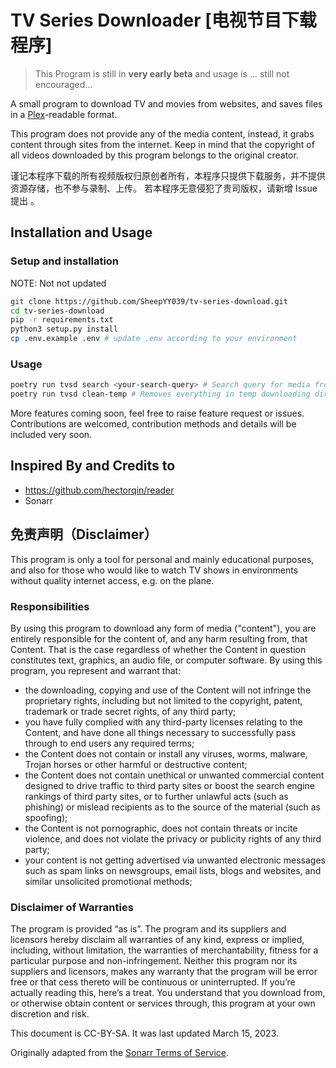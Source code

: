 # TV Series Downloader [电视节目下载程序]

> This Program is still in **very early beta** and usage is ... still not encouraged...

A small program to download TV and movies from websites, and saves files in a [Plex](https://www.plex.tv/)-readable format.

This program does not provide any of the media content, instead, it grabs content through sites from the internet. Keep
in mind that the copyright of all videos downloaded by this program belongs to the original creator.

谨记本程序下载的所有视频版权归原创者所有，本程序只提供下载服务，并不提供资源存储，也不参与录制、上传。
若本程序无意侵犯了贵司版权，请新增 Issue 提出 。

## Installation and Usage

### Setup and installation

NOTE: Not not updated

```bash
git clone https://github.com/SheepYY039/tv-series-download.git
cd tv-series-download
pip -r requirements.txt
python3 setup.py install
cp .env.example .env # update .env according to your environment
```

### Usage

```bash
poetry run tvsd search <your-search-query> # Search query for media from sources and downloads if available
poetry run tvsd clean-temp # Removes everything in temp downloading directory, useful after app crashed or aborted

```

More features coming soon, feel free to raise feature request or issues. Contributions are welcomed, contribution methods and details will be included very soon.

## Inspired By and Credits to

- <https://github.com/hectorqin/reader>
- Sonarr

## 免责声明（Disclaimer）

This program is only a tool for personal and mainly educational purposes, and also for those who would like to watch TV
shows in environments without quality internet access, e.g. on the plane.

### Responsibilities

By using this program to download any form of media ("content"), you are entirely responsible for the content of, and
any harm resulting from, that Content. That is the case regardless of whether the Content in question constitutes text,
graphics, an audio file, or computer software. By using this program, you represent and warrant that:

- the downloading, copying and use of the Content will not infringe the proprietary rights, including but not limited to
  the copyright, patent, trademark or trade secret rights, of any third party;
- you have fully complied with any third-party licenses relating to the Content, and have done all things necessary to
  successfully pass through to end users any required terms;
- the Content does not contain or install any viruses, worms, malware, Trojan horses or other harmful or destructive
  content;
- the Content does not contain unethical or unwanted commercial content designed to drive traffic to third party sites
  or boost the search engine rankings of third party sites, or to further unlawful acts (such as phishing) or mislead
  recipients as to the source of the material (such as spoofing);
- the Content is not pornographic, does not contain threats or incite violence, and does not violate the privacy or
  publicity rights of any third party;
- your content is not getting advertised via unwanted electronic messages such as spam links on newsgroups, email lists,
  blogs and websites, and similar unsolicited promotional methods;

### Disclaimer of Warranties

The program is provided “as is”. The program and its suppliers and licensors hereby disclaim all warranties of any kind,
express or implied, including, without limitation, the warranties of merchantability, fitness for a particular purpose
and non-infringement. Neither this program nor its suppliers and licensors, makes any warranty that the program will be
error free or that cess thereto will be continuous or uninterrupted. If you’re actually reading this, here’s a treat.
You understand that you download from, or otherwise obtain content or services through, this program at your own
discretion and risk.

This document is CC-BY-SA. It was last updated March 15, 2023.

Originally adapted from the [Sonarr Terms of Service](https://forums.sonarr.tv/tos).
